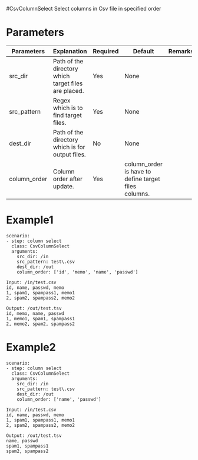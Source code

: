 #CsvColumnSelect
Select columns in Csv file in specified order

# Parameters
|Parameters|Explanation|Required|Default|Remarks|
|----------|-----------|--------|-------|-------|
|src_dir|Path of the directory which target files are placed.|Yes|None||
|src_pattern|Regex which is to find target files.|Yes|None||
|dest_dir|Path of the directory which is for output files.|No|None||
|column_order|Column order after update.|Yes|column_order is have to define target files columns.|

# Example1
```
scenario:
- step: column select
  class: CsvColumnSelect
  arguments:
    src_dir: /in
    src_pattern: test\.csv
    dest_dir: /out
    column_order: ['id', 'memo', 'name', 'passwd']

Input: /in/test.csv
id, name, passwd, memo 
1, spam1, spampass1, memo1
2, spam2, spampass2, memo2

Output: /out/test.tsv
id, memo, name, passwd
1, memo1, spam1, spampass1
2, memo2, spam2, spampass2
```

# Example2
```
scenario:
- step: column select
  class: CsvColumnSelect
  arguments:
    src_dir: /in
    src_pattern: test\.csv
    dest_dir: /out
    column_order: ['name', 'passwd']

Input: /in/test.csv
id, name, passwd, memo 
1, spam1, spampass1, memo1
2, spam2, spampass2, memo2

Output: /out/test.tsv
name, passwd
spam1, spampass1
spam2, spampass2
```